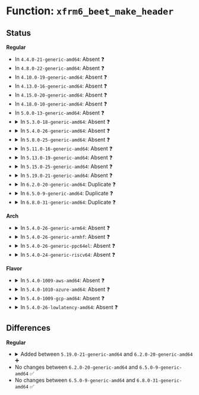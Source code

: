# Function: <code>xfrm6_beet_make_header</code>

## Status
<b>Regular</b>
<ul>
<li>
In <code>4.4.0-21-generic-amd64</code>: Absent ❓
</li>
<li>
In <code>4.8.0-22-generic-amd64</code>: Absent ❓
</li>
<li>
In <code>4.10.0-19-generic-amd64</code>: Absent ❓
</li>
<li>
In <code>4.13.0-16-generic-amd64</code>: Absent ❓
</li>
<li>
In <code>4.15.0-20-generic-amd64</code>: Absent ❓
</li>
<li>
In <code>4.18.0-10-generic-amd64</code>: Absent ❓
</li>
<li>
In <code>5.0.0-13-generic-amd64</code>: Absent ❓
</li>
<li>
<details>
<summary>In <code>5.3.0-18-generic-amd64</code>: Absent ❓</summary>

```json
{
  "name": "xfrm6_beet_make_header",
  "collision_type": "Static Duplication",
  "inline_type": "Full",
  "funcs": [
    {
      "addr": 18446744071589284776,
      "name": "xfrm6_beet_make_header",
      "external": false,
      "loc": "net/xfrm/xfrm_inout.h:9",
      "file": "net/xfrm/xfrm_input.c",
      "inline": "declared, inlined",
      "caller_inline": [],
      "caller_func": []
    },
    {
      "addr": 18446744071589289596,
      "name": "xfrm6_beet_make_header",
      "external": false,
      "loc": "net/xfrm/xfrm_inout.h:9",
      "file": "net/xfrm/xfrm_output.c",
      "inline": "declared, inlined",
      "caller_inline": [
        "net/xfrm/xfrm_output.c:xfrm_outer_mode_output"
      ],
      "caller_func": []
    }
  ],
  "symbols": []
}
```
</details>
</li>
<li>
<details>
<summary>In <code>5.4.0-26-generic-amd64</code>: Absent ❓</summary>

```json
{
  "name": "xfrm6_beet_make_header",
  "collision_type": "Static Duplication",
  "inline_type": "Full",
  "funcs": [
    {
      "addr": 18446744071589509208,
      "name": "xfrm6_beet_make_header",
      "external": false,
      "loc": "net/xfrm/xfrm_inout.h:9",
      "file": "net/xfrm/xfrm_input.c",
      "inline": "declared, inlined",
      "caller_inline": [],
      "caller_func": []
    },
    {
      "addr": 18446744071589513980,
      "name": "xfrm6_beet_make_header",
      "external": false,
      "loc": "net/xfrm/xfrm_inout.h:9",
      "file": "net/xfrm/xfrm_output.c",
      "inline": "declared, inlined",
      "caller_inline": [
        "net/xfrm/xfrm_output.c:xfrm_outer_mode_output"
      ],
      "caller_func": []
    }
  ],
  "symbols": []
}
```
</details>
</li>
<li>
<details>
<summary>In <code>5.8.0-25-generic-amd64</code>: Absent ❓</summary>

```json
{
  "name": "xfrm6_beet_make_header",
  "collision_type": "Static Duplication",
  "inline_type": "Full",
  "funcs": [
    {
      "addr": 18446744071590500075,
      "name": "xfrm6_beet_make_header",
      "external": false,
      "loc": "net/xfrm/xfrm_inout.h:41",
      "file": "net/xfrm/xfrm_input.c",
      "inline": "declared, inlined",
      "caller_inline": [
        "net/xfrm/xfrm_input.c:xfrm6_remove_beet_encap"
      ],
      "caller_func": []
    },
    {
      "addr": 18446744071590508240,
      "name": "xfrm6_beet_make_header",
      "external": false,
      "loc": "net/xfrm/xfrm_inout.h:41",
      "file": "net/xfrm/xfrm_output.c",
      "inline": "declared, inlined",
      "caller_inline": [
        "net/xfrm/xfrm_output.c:xfrm6_beet_encap_add"
      ],
      "caller_func": []
    }
  ],
  "symbols": []
}
```
</details>
</li>
<li>
<details>
<summary>In <code>5.11.0-16-generic-amd64</code>: Absent ❓</summary>

```json
{
  "name": "xfrm6_beet_make_header",
  "collision_type": "Static Duplication",
  "inline_type": "Full",
  "funcs": [
    {
      "addr": 18446744071590559501,
      "name": "xfrm6_beet_make_header",
      "external": false,
      "loc": "net/xfrm/xfrm_inout.h:41",
      "file": "net/xfrm/xfrm_input.c",
      "inline": "declared, inlined",
      "caller_inline": [
        "net/xfrm/xfrm_input.c:xfrm6_remove_beet_encap"
      ],
      "caller_func": []
    },
    {
      "addr": 18446744071590567840,
      "name": "xfrm6_beet_make_header",
      "external": false,
      "loc": "net/xfrm/xfrm_inout.h:41",
      "file": "net/xfrm/xfrm_output.c",
      "inline": "declared, inlined",
      "caller_inline": [
        "net/xfrm/xfrm_output.c:xfrm6_beet_encap_add"
      ],
      "caller_func": []
    }
  ],
  "symbols": []
}
```
</details>
</li>
<li>
<details>
<summary>In <code>5.13.0-19-generic-amd64</code>: Absent ❓</summary>

```json
{
  "name": "xfrm6_beet_make_header",
  "collision_type": "Static Duplication",
  "inline_type": "Full",
  "funcs": [
    {
      "addr": 18446744071590484859,
      "name": "xfrm6_beet_make_header",
      "external": false,
      "loc": "net/xfrm/xfrm_inout.h:41",
      "file": "net/xfrm/xfrm_input.c",
      "inline": "declared, inlined",
      "caller_inline": [
        "net/xfrm/xfrm_input.c:xfrm6_remove_beet_encap"
      ],
      "caller_func": []
    },
    {
      "addr": 18446744071590492187,
      "name": "xfrm6_beet_make_header",
      "external": false,
      "loc": "net/xfrm/xfrm_inout.h:41",
      "file": "net/xfrm/xfrm_output.c",
      "inline": "declared, inlined",
      "caller_inline": [],
      "caller_func": []
    }
  ],
  "symbols": []
}
```
</details>
</li>
<li>
<details>
<summary>In <code>5.15.0-25-generic-amd64</code>: Absent ❓</summary>

```json
{
  "name": "xfrm6_beet_make_header",
  "collision_type": "Static Duplication",
  "inline_type": "Full",
  "funcs": [
    {
      "addr": 18446744071591288395,
      "name": "xfrm6_beet_make_header",
      "external": false,
      "loc": "net/xfrm/xfrm_inout.h:41",
      "file": "net/xfrm/xfrm_input.c",
      "inline": "declared, inlined",
      "caller_inline": [
        "net/xfrm/xfrm_input.c:xfrm6_remove_beet_encap"
      ],
      "caller_func": []
    },
    {
      "addr": 18446744071591295627,
      "name": "xfrm6_beet_make_header",
      "external": false,
      "loc": "net/xfrm/xfrm_inout.h:41",
      "file": "net/xfrm/xfrm_output.c",
      "inline": "declared, inlined",
      "caller_inline": [],
      "caller_func": []
    }
  ],
  "symbols": []
}
```
</details>
</li>
<li>
<details>
<summary>In <code>5.19.0-21-generic-amd64</code>: Absent ❓</summary>

```json
{
  "name": "xfrm6_beet_make_header",
  "collision_type": "Static Duplication",
  "inline_type": "Full",
  "funcs": [
    {
      "addr": 18446744071592955826,
      "name": "xfrm6_beet_make_header",
      "external": false,
      "loc": "net/xfrm/xfrm_inout.h:41",
      "file": "net/xfrm/xfrm_input.c",
      "inline": "declared, inlined",
      "caller_inline": [
        "net/xfrm/xfrm_input.c:xfrm6_remove_beet_encap"
      ],
      "caller_func": []
    },
    {
      "addr": 18446744071592962379,
      "name": "xfrm6_beet_make_header",
      "external": false,
      "loc": "net/xfrm/xfrm_inout.h:41",
      "file": "net/xfrm/xfrm_output.c",
      "inline": "declared, inlined",
      "caller_inline": [],
      "caller_func": []
    }
  ],
  "symbols": []
}
```
</details>
</li>
<li>
<details>
<summary>In <code>6.2.0-20-generic-amd64</code>: Duplicate ❓</summary>

```c
void xfrm6_beet_make_header(struct sk_buff * skb)
```

```json
{
  "name": "xfrm6_beet_make_header",
  "collision_type": "Static Duplication",
  "inline_type": "No",
  "funcs": [
    {
      "addr": 18446744071594841792,
      "name": "xfrm6_beet_make_header",
      "external": false,
      "loc": "net/xfrm/xfrm_inout.h:41",
      "file": "net/xfrm/xfrm_input.c",
      "inline": "seen, unknown",
      "caller_inline": [],
      "caller_func": [
        "net/xfrm/xfrm_input.c:xfrm_prepare_input"
      ]
    },
    {
      "addr": 18446744071594848416,
      "name": "xfrm6_beet_make_header",
      "external": false,
      "loc": "net/xfrm/xfrm_inout.h:41",
      "file": "net/xfrm/xfrm_output.c",
      "inline": "seen, unknown",
      "caller_inline": [],
      "caller_func": []
    }
  ],
  "symbols": [
    {
      "addr": 18446744071594841792,
      "name": "xfrm6_beet_make_header",
      "section": ".text",
      "bind": "STB_LOCAL",
      "size": 88
    },
    {
      "addr": 18446744071594848416,
      "name": "xfrm6_beet_make_header",
      "section": ".text",
      "bind": "STB_LOCAL",
      "size": 88
    }
  ]
}
```
</details>
</li>
<li>
<details>
<summary>In <code>6.5.0-9-generic-amd64</code>: Duplicate ❓</summary>

```c
void xfrm6_beet_make_header(struct sk_buff * skb)
```

```json
{
  "name": "xfrm6_beet_make_header",
  "collision_type": "Static Duplication",
  "inline_type": "No",
  "funcs": [
    {
      "addr": 18446744071595233120,
      "name": "xfrm6_beet_make_header",
      "external": false,
      "loc": "net/xfrm/xfrm_inout.h:41",
      "file": "net/xfrm/xfrm_input.c",
      "inline": "seen, unknown",
      "caller_inline": [],
      "caller_func": [
        "net/xfrm/xfrm_input.c:xfrm_prepare_input"
      ]
    },
    {
      "addr": 18446744071595239616,
      "name": "xfrm6_beet_make_header",
      "external": false,
      "loc": "net/xfrm/xfrm_inout.h:41",
      "file": "net/xfrm/xfrm_output.c",
      "inline": "seen, unknown",
      "caller_inline": [],
      "caller_func": []
    }
  ],
  "symbols": [
    {
      "addr": 18446744071595233120,
      "name": "xfrm6_beet_make_header",
      "section": ".text",
      "bind": "STB_LOCAL",
      "size": 88
    },
    {
      "addr": 18446744071595239616,
      "name": "xfrm6_beet_make_header",
      "section": ".text",
      "bind": "STB_LOCAL",
      "size": 88
    }
  ]
}
```
</details>
</li>
<li>
<details>
<summary>In <code>6.8.0-31-generic-amd64</code>: Duplicate ❓</summary>

```c
void xfrm6_beet_make_header(struct sk_buff * skb)
```

```json
{
  "name": "xfrm6_beet_make_header",
  "collision_type": "Static Duplication",
  "inline_type": "No",
  "funcs": [
    {
      "addr": 18446744071596073664,
      "name": "xfrm6_beet_make_header",
      "external": false,
      "loc": "net/xfrm/xfrm_inout.h:41",
      "file": "net/xfrm/xfrm_input.c",
      "inline": "seen, unknown",
      "caller_inline": [],
      "caller_func": [
        "net/xfrm/xfrm_input.c:xfrm_prepare_input"
      ]
    },
    {
      "addr": 18446744071596080064,
      "name": "xfrm6_beet_make_header",
      "external": false,
      "loc": "net/xfrm/xfrm_inout.h:41",
      "file": "net/xfrm/xfrm_output.c",
      "inline": "seen, unknown",
      "caller_inline": [],
      "caller_func": []
    }
  ],
  "symbols": [
    {
      "addr": 18446744071596073664,
      "name": "xfrm6_beet_make_header",
      "section": ".text",
      "bind": "STB_LOCAL",
      "size": 88
    },
    {
      "addr": 18446744071596080064,
      "name": "xfrm6_beet_make_header",
      "section": ".text",
      "bind": "STB_LOCAL",
      "size": 88
    }
  ]
}
```
</details>
</li>
</ul>
<b>Arch</b>
<ul>
<li>
<details>
<summary>In <code>5.4.0-26-generic-arm64</code>: Absent ❓</summary>

```json
{
  "name": "xfrm6_beet_make_header",
  "collision_type": "Static Duplication",
  "inline_type": "Full",
  "funcs": [
    {
      "addr": 18446603336503173856,
      "name": "xfrm6_beet_make_header",
      "external": false,
      "loc": "net/xfrm/xfrm_inout.h:9",
      "file": "net/xfrm/xfrm_input.c",
      "inline": "declared, inlined",
      "caller_inline": [],
      "caller_func": []
    },
    {
      "addr": 18446603336503179120,
      "name": "xfrm6_beet_make_header",
      "external": false,
      "loc": "net/xfrm/xfrm_inout.h:9",
      "file": "net/xfrm/xfrm_output.c",
      "inline": "declared, inlined",
      "caller_inline": [
        "net/xfrm/xfrm_output.c:xfrm_outer_mode_output"
      ],
      "caller_func": []
    }
  ],
  "symbols": []
}
```
</details>
</li>
<li>
<details>
<summary>In <code>5.4.0-26-generic-armhf</code>: Absent ❓</summary>

```json
{
  "name": "xfrm6_beet_make_header",
  "collision_type": "Static Duplication",
  "inline_type": "Full",
  "funcs": [
    {
      "addr": 3235849900,
      "name": "xfrm6_beet_make_header",
      "external": false,
      "loc": "net/xfrm/xfrm_inout.h:9",
      "file": "net/xfrm/xfrm_input.c",
      "inline": "declared, inlined",
      "caller_inline": [
        "net/xfrm/xfrm_input.c:xfrm_inner_mode_input"
      ],
      "caller_func": []
    },
    {
      "addr": 3235853904,
      "name": "xfrm6_beet_make_header",
      "external": false,
      "loc": "net/xfrm/xfrm_inout.h:9",
      "file": "net/xfrm/xfrm_output.c",
      "inline": "declared, inlined",
      "caller_inline": [
        "net/xfrm/xfrm_output.c:xfrm_outer_mode_output"
      ],
      "caller_func": []
    }
  ],
  "symbols": []
}
```
</details>
</li>
<li>
<details>
<summary>In <code>5.4.0-26-generic-ppc64el</code>: Absent ❓</summary>

```json
{
  "name": "xfrm6_beet_make_header",
  "collision_type": "Static Duplication",
  "inline_type": "Full",
  "funcs": [
    {
      "addr": 13835058055296900572,
      "name": "xfrm6_beet_make_header",
      "external": false,
      "loc": "net/xfrm/xfrm_inout.h:9",
      "file": "net/xfrm/xfrm_input.c",
      "inline": "declared, inlined",
      "caller_inline": [],
      "caller_func": []
    },
    {
      "addr": 13835058055296907124,
      "name": "xfrm6_beet_make_header",
      "external": false,
      "loc": "net/xfrm/xfrm_inout.h:9",
      "file": "net/xfrm/xfrm_output.c",
      "inline": "declared, inlined",
      "caller_inline": [
        "net/xfrm/xfrm_output.c:xfrm_outer_mode_output"
      ],
      "caller_func": []
    }
  ],
  "symbols": []
}
```
</details>
</li>
<li>
<details>
<summary>In <code>5.4.0-24-generic-riscv64</code>: Absent ❓</summary>

```json
{
  "name": "xfrm6_beet_make_header",
  "collision_type": "Static Duplication",
  "inline_type": "Full",
  "funcs": [
    {
      "addr": 18446743936279215892,
      "name": "xfrm6_beet_make_header",
      "external": false,
      "loc": "net/xfrm/xfrm_inout.h:9",
      "file": "net/xfrm/xfrm_input.c",
      "inline": "declared, inlined",
      "caller_inline": [],
      "caller_func": []
    },
    {
      "addr": 18446743936279220456,
      "name": "xfrm6_beet_make_header",
      "external": false,
      "loc": "net/xfrm/xfrm_inout.h:9",
      "file": "net/xfrm/xfrm_output.c",
      "inline": "declared, inlined",
      "caller_inline": [
        "net/xfrm/xfrm_output.c:xfrm_outer_mode_output"
      ],
      "caller_func": []
    }
  ],
  "symbols": []
}
```
</details>
</li>
</ul>
<b>Flavor</b>
<ul>
<li>
<details>
<summary>In <code>5.4.0-1009-aws-amd64</code>: Absent ❓</summary>

```json
{
  "name": "xfrm6_beet_make_header",
  "collision_type": "Static Duplication",
  "inline_type": "Full",
  "funcs": [
    {
      "addr": 18446744071589113576,
      "name": "xfrm6_beet_make_header",
      "external": false,
      "loc": "net/xfrm/xfrm_inout.h:9",
      "file": "net/xfrm/xfrm_input.c",
      "inline": "declared, inlined",
      "caller_inline": [],
      "caller_func": []
    },
    {
      "addr": 18446744071589118348,
      "name": "xfrm6_beet_make_header",
      "external": false,
      "loc": "net/xfrm/xfrm_inout.h:9",
      "file": "net/xfrm/xfrm_output.c",
      "inline": "declared, inlined",
      "caller_inline": [
        "net/xfrm/xfrm_output.c:xfrm_outer_mode_output"
      ],
      "caller_func": []
    }
  ],
  "symbols": []
}
```
</details>
</li>
<li>
<details>
<summary>In <code>5.4.0-1010-azure-amd64</code>: Absent ❓</summary>

```json
{
  "name": "xfrm6_beet_make_header",
  "collision_type": "Static Duplication",
  "inline_type": "Full",
  "funcs": [
    {
      "addr": 18446744071588838616,
      "name": "xfrm6_beet_make_header",
      "external": false,
      "loc": "net/xfrm/xfrm_inout.h:9",
      "file": "net/xfrm/xfrm_input.c",
      "inline": "declared, inlined",
      "caller_inline": [],
      "caller_func": []
    },
    {
      "addr": 18446744071588843388,
      "name": "xfrm6_beet_make_header",
      "external": false,
      "loc": "net/xfrm/xfrm_inout.h:9",
      "file": "net/xfrm/xfrm_output.c",
      "inline": "declared, inlined",
      "caller_inline": [
        "net/xfrm/xfrm_output.c:xfrm_outer_mode_output"
      ],
      "caller_func": []
    }
  ],
  "symbols": []
}
```
</details>
</li>
<li>
<details>
<summary>In <code>5.4.0-1009-gcp-amd64</code>: Absent ❓</summary>

```json
{
  "name": "xfrm6_beet_make_header",
  "collision_type": "Static Duplication",
  "inline_type": "Full",
  "funcs": [
    {
      "addr": 18446744071589550440,
      "name": "xfrm6_beet_make_header",
      "external": false,
      "loc": "net/xfrm/xfrm_inout.h:9",
      "file": "net/xfrm/xfrm_input.c",
      "inline": "declared, inlined",
      "caller_inline": [],
      "caller_func": []
    },
    {
      "addr": 18446744071589555212,
      "name": "xfrm6_beet_make_header",
      "external": false,
      "loc": "net/xfrm/xfrm_inout.h:9",
      "file": "net/xfrm/xfrm_output.c",
      "inline": "declared, inlined",
      "caller_inline": [
        "net/xfrm/xfrm_output.c:xfrm_outer_mode_output"
      ],
      "caller_func": []
    }
  ],
  "symbols": []
}
```
</details>
</li>
<li>
<details>
<summary>In <code>5.4.0-26-lowlatency-amd64</code>: Absent ❓</summary>

```json
{
  "name": "xfrm6_beet_make_header",
  "collision_type": "Static Duplication",
  "inline_type": "Full",
  "funcs": [
    {
      "addr": 18446744071589597907,
      "name": "xfrm6_beet_make_header",
      "external": false,
      "loc": "net/xfrm/xfrm_inout.h:9",
      "file": "net/xfrm/xfrm_input.c",
      "inline": "declared, inlined",
      "caller_inline": [],
      "caller_func": []
    },
    {
      "addr": 18446744071589602716,
      "name": "xfrm6_beet_make_header",
      "external": false,
      "loc": "net/xfrm/xfrm_inout.h:9",
      "file": "net/xfrm/xfrm_output.c",
      "inline": "declared, inlined",
      "caller_inline": [
        "net/xfrm/xfrm_output.c:xfrm_outer_mode_output"
      ],
      "caller_func": []
    }
  ],
  "symbols": []
}
```
</details>
</li>
</ul>

## Differences
<b>Regular</b>
<ul>
<li>
<details>
<summary>Added between <code>5.19.0-21-generic-amd64</code> and <code>6.2.0-20-generic-amd64</code> ➕</summary>

```c
void xfrm6_beet_make_header(struct sk_buff * skb)
```
</details>
</li>
<li>
No changes between <code>6.2.0-20-generic-amd64</code> and <code>6.5.0-9-generic-amd64</code> ✅
</li>
<li>
No changes between <code>6.5.0-9-generic-amd64</code> and <code>6.8.0-31-generic-amd64</code> ✅
</li>
</ul>
